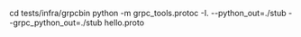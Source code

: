 cd tests/infra/grpcbin
python -m grpc_tools.protoc -I. --python_out=./stub --grpc_python_out=./stub hello.proto
